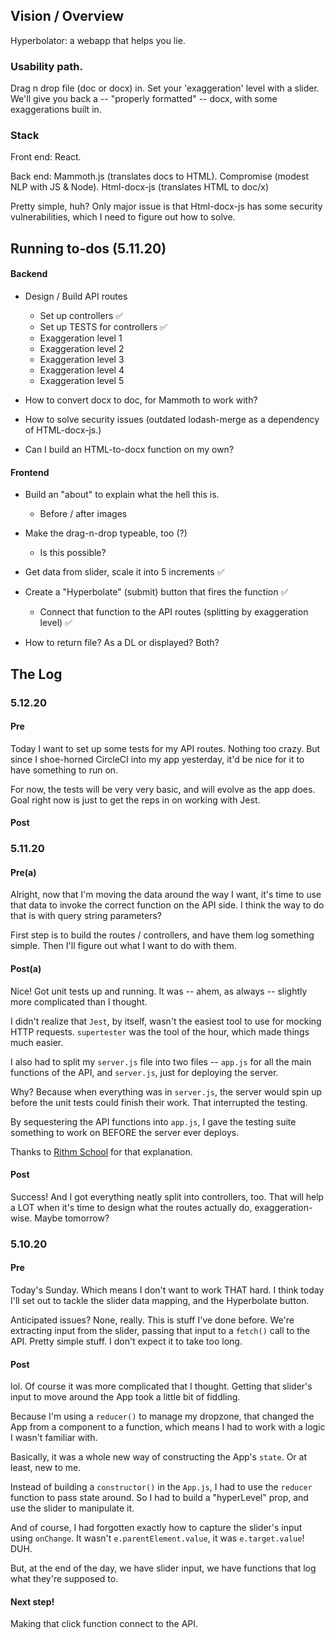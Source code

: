 ## Vision / Overview

Hyperbolator: a webapp that helps you lie. 

### Usability path.

Drag n drop file (doc or docx) in. Set your 'exaggeration' level with a slider. We'll give you back a -- "properly formatted" -- docx, with some exaggerations built in.

### Stack

Front end: 
React.

Back end: 
Mammoth.js (translates docs to HTML).
Compromise (modest NLP with JS & Node).
Html-docx-js (translates HTML to doc/x)

Pretty simple, huh? Only major issue is that Html-docx-js has some security vulnerabilities, which I need to figure out how to solve.

## Running to-dos (5.11.20)

#### Backend 
- Design / Build API routes
    - Set up controllers :white_check_mark:
    - Set up TESTS for controllers :white_check_mark:
    - Exaggeration level 1
    - Exaggeration level 2
    - Exaggeration level 3
    - Exaggeration level 4
    - Exaggeration level 5

- How to convert docx to doc, for Mammoth to work with?

- How to solve security issues (outdated lodash-merge as a dependency of HTML-docx-js.)

- Can I build an HTML-to-docx function on my own?

#### Frontend 
- Build an "about" to explain what the hell this is.
    - Before / after images

- Make the drag-n-drop typeable, too (?)
    - Is this possible?

- Get data from slider, scale it into 5 increments  :white_check_mark:

- Create a "Hyperbolate" (submit) button that fires the function  :white_check_mark:
    - Connect that function to the API routes (splitting by exaggeration level) :white_check_mark:

- How to return file? As a DL or displayed? Both?


## The Log

### 5.12.20

#### Pre

Today I want to set up some tests for my API routes. Nothing too crazy. But since I shoe-horned CircleCI into my app yesterday, it'd be nice for it to have something to run on. 

For now, the tests will be very very basic, and will evolve as the app does. Goal right now is just to get the reps in on working with Jest. 

#### Post



### 5.11.20

#### Pre(a)

Alright, now that I'm moving the data around the way I want, it's time to use that data to invoke the correct function on the API side. I think the way to do that is with query string parameters?

First step is to build the routes / controllers, and have them log something simple. Then I'll figure out what I want to do with them.

#### Post(a)

Nice! Got unit tests up and running. It was -- ahem, as always -- slightly more complicated than I thought.

I didn't realize that `Jest`, by itself, wasn't the easiest tool to use for mocking HTTP requests. `supertester` was the tool of the hour, which made things much easier.

I also had to split my `server.js` file into two files -- `app.js` for all the main functions of the API, and `server.js`, just for deploying the server. 

Why? Because when everything was in `server.js`, the server would spin up before the unit tests could finish their work. That interrupted the testing.

By sequestering the API functions into `app.js`, I gave the testing suite something to work on BEFORE the server ever deploys.

Thanks to [Rithm School](https://www.rithmschool.com/courses/intermediate-node-express/api-tests-with-jest) for that explanation.

#### Post

Success! And I got everything neatly split into controllers, too. That will help a LOT when it's time to design what the routes actually do, exaggeration-wise. Maybe tomorrow?

### 5.10.20

#### Pre 
Today's Sunday. Which means I don't want to work THAT hard. I think today I'll set out to tackle the slider data mapping, and the Hyperbolate button. 

Anticipated issues? None, really. This is stuff I've done before. We're extracting input from the slider, passing that input to a `fetch()` call to the API. Pretty simple stuff. I don't expect it to take too long. 

#### Post

lol. Of course it was more complicated that I thought. Getting that slider's input to move around the App took a little bit of fiddling. 

Because I'm using a `reducer()` to manage my dropzone, that changed the App from a component to a function, which means I had to work with a logic I wasn't familiar with. 

Basically, it was a whole new way of constructing the App's `state`. Or at least, new to me.

Instead of building a `constructor()` in the `App.js`, I had to use the `reducer` function to pass state around. So I had to build a "hyperLevel" prop, and use the slider to manipulate it.

And of course, I had forgotten exactly how to capture the slider's input using `onChange`. It wasn't `e.parentElement.value`, it was `e.target.value`! DUH. 

But, at the end of the day, we have slider input, we have functions that log what they're supposed to. 

#### Next step!

Making that click function connect to the API. 



